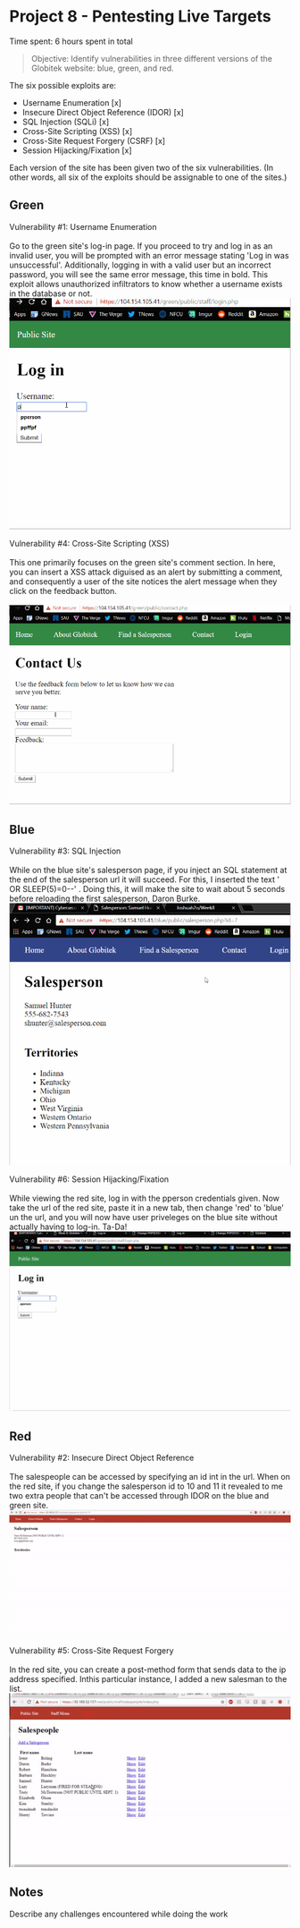 # Project 8 - Pentesting Live Targets

Time spent: 6 hours spent in total

> Objective: Identify vulnerabilities in three different versions of the Globitek website: blue, green, and red.

The six possible exploits are:
* Username Enumeration [x]
* Insecure Direct Object Reference (IDOR) [x]
* SQL Injection (SQLi) [x]
* Cross-Site Scripting (XSS) [x]
* Cross-Site Request Forgery (CSRF) [x]
* Session Hijacking/Fixation [x]

Each version of the site has been given two of the six vulnerabilities. (In other words, all six of the exploits should be assignable to one of the sites.)

## Green

Vulnerability #1: Username Enumeration <br><br>
Go to the green site's log-in page. If you proceed to try and log in as an invalid user, you will be prompted with an error message stating 'Log in was unsuccessful'. Additionally, logging in with a valid user but an incorrect password, you will see the same error message, this time in bold. This exploit allows unauthorized infiltrators to know whether a username exists in the database or not. <br>
<img src='1Username Enumeration.gif' title=' Username Enumeration' width='' alt='GIF Walkthrough' />

Vulnerability #4: Cross-Site Scripting (XSS) <br><br>
This one primarily focuses on the  green site's comment section. In here, you can insert a XSS attack diguised as an alert by submitting a comment, and consequently a user of the site notices the alert message when they click on the feedback button.<br>
<br> <img src='XSS.gif' title=' XSS' width='' alt='GIF Walkthrough' /> 

## Blue

Vulnerability #3: SQL Injection  <br><br>
While on the blue site's salesperson page, if you inject an SQL statement at the end of the salesperson url it will succeed.
For this, I inserted the text ' OR SLEEP(5)=0--' . Doing this, it will make the site to wait about 5 seconds before reloading the first salesperson, Daron Burke.
<br>
<img src='SQL.gif' title='SQL Injection' width='' alt='GIF Walkthrough' />

Vulnerability #6: Session Hijacking/Fixation <br><br>
While viewing the red site, log in with the pperson credentials given. Now take the url of the red site, paste it in a new tab, then change 'red' to 'blue' un the url, and you will now have user priveleges on the blue site without actually having to log-in. Ta-Da!
<br>
<img src='Session Hijacking.gif' title='Session Hijacking' width='' alt='GIF Walkthrough' />

## Red

Vulnerability #2: Insecure Direct Object Reference <br><br>
The salespeople can be accessed by specifying an id int in the url. When on the red site, if you change the salesperson id to
10 and 11 it revealed to me two extra people that can't be accessed through IDOR on the blue and green site. <br>
<img src='IDOR.gif' title=' IDOR' width='' alt='GIF Walkthrough' />

Vulnerability #5: Cross-Site Request Forgery <br><br>
In the red site, you can create a post-method form that sends data to the ip address specified. Inthis particular instance,
I added a new salesman to the list. <br>
<img src='CSRF.gif' title=' CSRF' width='' alt='GIF Walkthrough' />


## Notes

Describe any challenges encountered while doing the work
